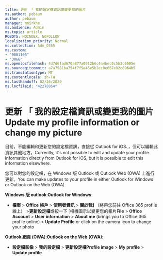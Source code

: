 ```yaml
---
title: 更新 「 我的設定檔資訊或變更我的圖片
ms.author: pebaum
author: pebaum
manager: mnirkhe
ms.audience: Admin
ms.topic: article
ROBOTS: NOINDEX, NOFOLLOW
localization_priority: Normal
ms.collection: Adm_O365
ms.custom:
- "9001105"
- "3066"
ms.openlocfilehash: 4d7d6fad670a877a0912b6c4a4bec0c5b3c6505e
ms.sourcegitcommit: a7a7581ba754f7f5a46e5b2ec0e667e82c8964b5
ms.translationtype: MT
ms.contentlocale: zh-TW
ms.lasthandoff: 02/26/2020
ms.locfileid: "42278864"
---
```

# <a name="update-my-profile-information-or-change-my-picture"></a><span data-ttu-id="10df8-102">更新 「 我的設定檔資訊或變更我的圖片</span><span class="sxs-lookup"><span data-stu-id="10df8-102">Update my profile information or change my picture</span></span>

<span data-ttu-id="10df8-103">目前，不能編輯和更新您的設定檔資訊，直接從 Outlook for iOS、，但可以編輯此資訊其他地方。</span><span class="sxs-lookup"><span data-stu-id="10df8-103">Currently, it's not possible to edit and update your profile information directly from Outlook for iOS, but it is possible to edit this information elsewhere.</span></span> 

<span data-ttu-id="10df8-104">您可以對您的設定檔，在 Windows 版 Outlook 或 Outlook Web (OWA) 上進行更新。</span><span class="sxs-lookup"><span data-stu-id="10df8-104">You can make updates to your profile in either Outlook for Windows or Outlook on the Web (OWA).</span></span> 

<span data-ttu-id="10df8-105">**Windows 版 outlook**:</span><span class="sxs-lookup"><span data-stu-id="10df8-105">**Outlook for Windows**:</span></span> 

- <span data-ttu-id="10df8-106">**檔案** > **Office 帳戶** > **使用者資訊** > **關於我]** （將帶您前往 Office 365 profile 線上） >**更新設定檔**或按一下 [相機圖示以變更您的相片</span><span class="sxs-lookup"><span data-stu-id="10df8-106">**File** > **Office Account** > **User information** > **About me** (brings you to Office 365 profile online) > **Update Profile** or click on the camera icon to change your photo</span></span>  
  
<span data-ttu-id="10df8-107">**Outlook 網頁 (OWA)**:</span><span class="sxs-lookup"><span data-stu-id="10df8-107">**Outlook on the Web (OWA)**:</span></span> 

- <span data-ttu-id="10df8-108">**設定檔影像** > **我的設定檔** > **更新設定檔**</span><span class="sxs-lookup"><span data-stu-id="10df8-108">**Profile image** > **My profile** > **Update profile**</span></span>
